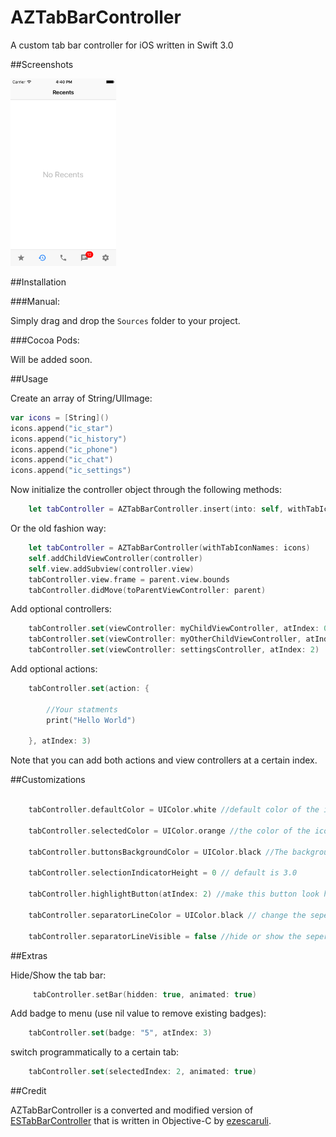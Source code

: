 # AZTabBarController
A custom tab bar controller for iOS written in Swift 3.0

##Screenshots

<img src="Screenshots/ss1.png" height="300" />

##Installation

###Manual:

Simply drag and drop the ```Sources``` folder to your project.

###Cocoa Pods:

Will be added soon.


##Usage

Create an array of String/UIImage:
```swift
var icons = [String]()
icons.append("ic_star")
icons.append("ic_history")
icons.append("ic_phone")
icons.append("ic_chat")
icons.append("ic_settings")
```

Now initialize the controller object through the following methods:
```swift
    let tabController = AZTabBarController.insert(into: self, withTabIconNames: icons)
```

Or the old fashion way:
```swift
    let tabController = AZTabBarController(withTabIconNames: icons)
    self.addChildViewController(controller)
    self.view.addSubview(controller.view)
    tabController.view.frame = parent.view.bounds
    tabController.didMove(toParentViewController: parent)
```

Add optional controllers:
```swift
    tabController.set(viewController: myChildViewController, atIndex: 0)
    tabController.set(viewController: myOtherChildViewController, atIndex: 1)
    tabController.set(viewController: settingsController, atIndex: 2)
```

Add optional actions:
```swift
    tabController.set(action: { 

        //Your statments
        print("Hello World")

    }, atIndex: 3)
```

Note that you can add both actions and view controllers at a certain index.

##Customizations

```swift

    tabController.defaultColor = UIColor.white //default color of the icons on the buttons
        
    tabController.selectedColor = UIColor.orange //the color of the icon when a menu is selected
        
    tabController.buttonsBackgroundColor = UIColor.black //The background color of the tab bar in a nutshell

    tabController.selectionIndicatorHeight = 0 // default is 3.0

    tabController.highlightButton(atIndex: 2) //make this button look highlighted.

    tabController.separatorLineColor = UIColor.black // change the seperator line color (I recommened to leave this untouched or simply hide the seperator)

    tabController.separatorLineVisible = false //hide or show the seperator line
```

##Extras


Hide/Show the tab bar:
```swift
     tabController.setBar(hidden: true, animated: true)
```

Add badge to menu (use nil value to remove existing badges): 
```swift
    tabController.set(badge: "5", atIndex: 3)
```

switch programmatically to a certain tab: 
```swift
    tabController.set(selectedIndex: 2, animated: true)
```

##Credit

AZTabBarController is a converted and modified version of [ESTabBarController](https://github.com/ezescaruli/ESTabBarController) that is written in Objective-C by [ezescaruli](https://github.com/ezescaruli).






